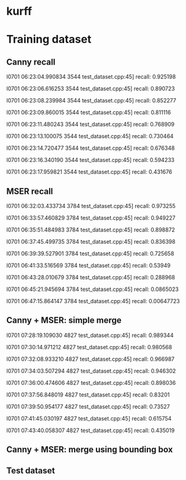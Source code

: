 # kurff


# Training dataset 

## Canny recall

I0701 06:23:04.990834  3544 test_dataset.cpp:45] recall: 0.925198

I0701 06:23:06.616253  3544 test_dataset.cpp:45] recall: 0.890723

I0701 06:23:08.239984  3544 test_dataset.cpp:45] recall: 0.852277

I0701 06:23:09.860015  3544 test_dataset.cpp:45] recall: 0.811116

I0701 06:23:11.480243  3544 test_dataset.cpp:45] recall: 0.768909

I0701 06:23:13.100075  3544 test_dataset.cpp:45] recall: 0.730464

I0701 06:23:14.720477  3544 test_dataset.cpp:45] recall: 0.676348

I0701 06:23:16.340190  3544 test_dataset.cpp:45] recall: 0.594233

I0701 06:23:17.959821  3544 test_dataset.cpp:45] recall: 0.431676

## MSER recall

I0701 06:32:03.433734  3784 test_dataset.cpp:45] recall: 0.973255

I0701 06:33:57.460829  3784 test_dataset.cpp:45] recall: 0.949227

I0701 06:35:51.484983  3784 test_dataset.cpp:45] recall: 0.898872

I0701 06:37:45.499735  3784 test_dataset.cpp:45] recall: 0.836398

I0701 06:39:39.527901  3784 test_dataset.cpp:45] recall: 0.725658

I0701 06:41:33.516569  3784 test_dataset.cpp:45] recall: 0.53949

I0701 06:43:28.010679  3784 test_dataset.cpp:45] recall: 0.288968

I0701 06:45:21.945694  3784 test_dataset.cpp:45] recall: 0.0865023

I0701 06:47:15.864147  3784 test_dataset.cpp:45] recall: 0.00647723

## Canny + MSER: simple merge

I0701 07:28:19.109030  4827 test_dataset.cpp:45] recall: 0.989344

I0701 07:30:14.971212  4827 test_dataset.cpp:45] recall: 0.980568

I0701 07:32:08.933210  4827 test_dataset.cpp:45] recall: 0.966987

I0701 07:34:03.507294  4827 test_dataset.cpp:45] recall: 0.946302

I0701 07:36:00.474606  4827 test_dataset.cpp:45] recall: 0.898036

I0701 07:37:56.848019  4827 test_dataset.cpp:45] recall: 0.83201

I0701 07:39:50.954177  4827 test_dataset.cpp:45] recall: 0.73527

I0701 07:41:45.030197  4827 test_dataset.cpp:45] recall: 0.615754

I0701 07:43:40.058307  4827 test_dataset.cpp:45] recall: 0.435019

## Canny + MSER: merge using bounding box




## Test dataset
